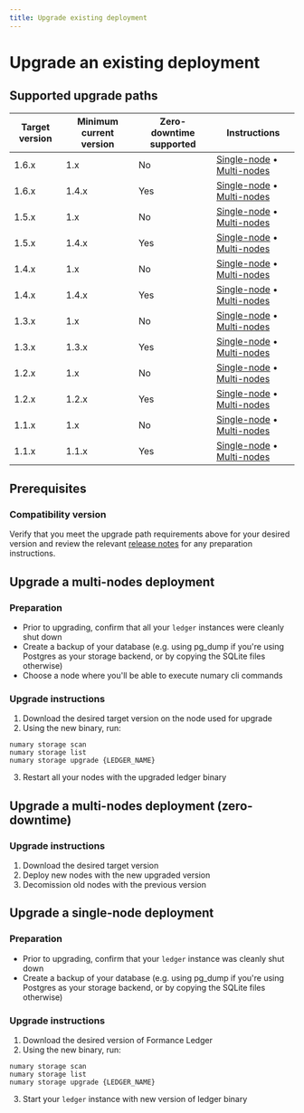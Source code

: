 ```yaml
---
title: Upgrade existing deployment
---
```


# Upgrade an existing deployment

## Supported upgrade paths

| Target version | Minimum current version | Zero-downtime supported | Instructions                                                                                                            |
|----------------|-------------------------|-------------------------|-------------------------------------------------------------------------------------------------------------------------|
| 1.6.x          | 1.x                     | No                      | [Single-node](#upgrade-a-single-node-deployment)   •   [Multi-nodes](#upgrade-a-multi-nodes-deployment)                 |
| 1.6.x          | 1.4.x                   | Yes                     | [Single-node](#upgrade-a-single-node-deployment)    •    [Multi-nodes](#upgrade-a-multi-nodes-deployment-zero-downtime) |
| 1.5.x          | 1.x                     | No                      | [Single-node](#upgrade-a-single-node-deployment)  •  [Multi-nodes](#upgrade-a-multi-nodes-deployment)                   |
| 1.5.x          | 1.4.x                   | Yes                     | [Single-node](#upgrade-a-single-node-deployment)   •   [Multi-nodes](#upgrade-a-multi-nodes-deployment-zero-downtime)   |
| 1.4.x          | 1.x                     | No                      | [Single-node](#upgrade-a-single-node-deployment) • [Multi-nodes](#upgrade-a-multi-nodes-deployment)                     |
| 1.4.x          | 1.4.x                   | Yes                     | [Single-node](#upgrade-a-single-node-deployment)  •  [Multi-nodes](#upgrade-a-multi-nodes-deployment-zero-downtime)     |
| 1.3.x          | 1.x                     | No                      | [Single-node](#upgrade-a-single-node-deployment)  •  [Multi-nodes](#upgrade-a-multi-nodes-deployment)                   |
| 1.3.x          | 1.3.x                   | Yes                     | [Single-node](#upgrade-a-single-node-deployment)  •  [Multi-nodes](#upgrade-a-multi-nodes-deployment-zero-downtime)     |
| 1.2.x          | 1.x                     | No                      | [Single-node](#upgrade-a-single-node-deployment)  •  [Multi-nodes](#upgrade-a-multi-nodes-deployment)                   |
| 1.2.x          | 1.2.x                   | Yes                     | [Single-node](#upgrade-a-single-node-deployment)  •  [Multi-nodes](#upgrade-a-multi-nodes-deployment-zero-downtime)     |
| 1.1.x          | 1.x                     | No                      | [Single-node](#upgrade-a-single-node-deployment)  •  [Multi-nodes](#upgrade-a-multi-nodes-deployment)                   |
| 1.1.x          | 1.1.x                   | Yes                     | [Single-node](#upgrade-a-single-node-deployment)  •  [Multi-nodes](#upgrade-a-multi-nodes-deployment-zero-downtime)     |

## Prerequisites

### Compatibility version
Verify that you meet the upgrade path requirements above for your desired version and review the relevant [release notes](https://github.com/numary/ledger/releases) for any preparation instructions.

## Upgrade a multi-nodes deployment

### Preparation

* Prior to upgrading, confirm that all your `ledger` instances were cleanly shut down
* Create a backup of your database (e.g. using pg_dump if you're using Postgres as your storage backend, or by copying the SQLite files otherwise)
* Choose a node where you'll be able to execute numary cli commands

### Upgrade instructions

1. Download the desired target version on the node used for upgrade
2. Using the new binary, run:
```
numary storage scan
numary storage list
numary storage upgrade {LEDGER_NAME}
```
3. Restart all your nodes with the upgraded ledger binary

## Upgrade a multi-nodes deployment (zero-downtime)

### Upgrade instructions

1. Download the desired target version
2. Deploy new nodes with the new upgraded version
3. Decomission old nodes with the previous version

## Upgrade a single-node deployment

### Preparation

* Prior to upgrading, confirm that your `ledger` instance was cleanly shut down
* Create a backup of your database (e.g. using pg_dump if you're using Postgres as your storage backend, or by copying the SQLite files otherwise)

### Upgrade instructions

1. Download the desired version of Formance Ledger
2. Using the new binary, run:
```
numary storage scan
numary storage list
numary storage upgrade {LEDGER_NAME}
```
3. Start your `ledger` instance with new version of ledger binary
